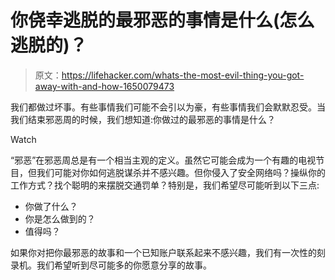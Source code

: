 # 你侥幸逃脱的最邪恶的事情是什么(怎么逃脱的)？

> 原文：<https://lifehacker.com/whats-the-most-evil-thing-you-got-away-with-and-how-1650079473>

我们都做过坏事。有些事情我们可能不会引以为豪，有些事情我们会默默忍受。当我们结束邪恶周的时候，我们想知道:你做过的最邪恶的事情是什么？

Watch

“邪恶”在邪恶周总是有一个相当主观的定义。虽然它可能会成为一个有趣的电视节目，但我们可能对你如何逃脱谋杀并不感兴趣。但你侵入了安全网络吗？操纵你的工作方式？找个聪明的来摆脱交通罚单？特别是，我们希望尽可能听到以下三点:

*   你做了什么？
*   你是怎么做到的？
*   值得吗？

如果你对把你最邪恶的故事和一个已知账户联系起来不感兴趣，我们有一次性的刻录机。我们希望听到尽可能多的你愿意分享的故事。